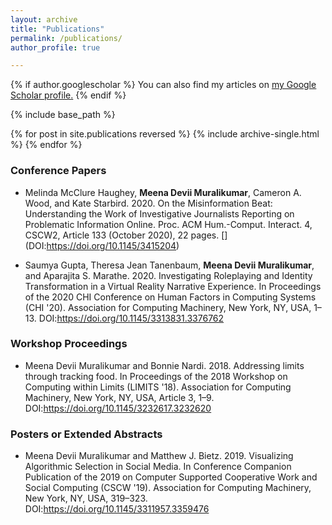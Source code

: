 ```yaml
---
layout: archive
title: "Publications"
permalink: /publications/
author_profile: true

---
```


{% if author.googlescholar %}
  You can also find my articles on <u><a href="{{author.googlescholar}}">my Google Scholar profile</a>.</u>
{% endif %}

{% include base_path %}

{% for post in site.publications reversed %}
  {% include archive-single.html %}
{% endfor %}

### Conference Papers


<i class="ai ai-acm" style="font-size: 1.2em;"></i>


  * Melinda McClure Haughey, **Meena Devii Muralikumar**, Cameron A. Wood, and Kate Starbird. 2020. On the Misinformation Beat: Understanding the Work of Investigative Journalists Reporting on Problematic Information Online. Proc. ACM Hum.-Comput. Interact. 4, CSCW2, Article 133 (October 2020), 22 pages. [<i class="ai ai-acm" style="font-size: 1.2em;"></i>] (DOI:https://doi.org/10.1145/3415204)

  * Saumya Gupta, Theresa Jean Tanenbaum, **Meena Devii Muralikumar**, and Aparajita S. Marathe. 2020. Investigating Roleplaying and Identity Transformation in a Virtual Reality Narrative Experience. In Proceedings of the 2020 CHI Conference on Human Factors in Computing Systems (CHI '20). Association for Computing Machinery, New York, NY, USA, 1–13. DOI:https://doi.org/10.1145/3313831.3376762


### Workshop Proceedings
  
  * Meena Devii Muralikumar and Bonnie Nardi. 2018. Addressing limits through tracking food. In Proceedings of the 2018 Workshop on Computing within Limits (LIMITS '18). Association for Computing Machinery, New York, NY, USA, Article 3, 1–9. DOI:https://doi.org/10.1145/3232617.3232620


### Posters or Extended Abstracts

  * Meena Devii Muralikumar and Matthew J. Bietz. 2019. Visualizing Algorithmic Selection in Social Media. In Conference Companion Publication of the 2019 on Computer Supported Cooperative Work and Social Computing (CSCW '19). Association for Computing Machinery, New York, NY, USA, 319–323. DOI:https://doi.org/10.1145/3311957.3359476
